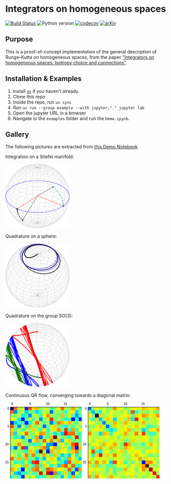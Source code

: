 # Integrators on homogeneous spaces

[![Build Status](https://github.com/olivierverdier/homogint/actions/workflows/python_package.yml/badge.svg?branch=main)](https://github.com/olivierverdier/homogint/actions/workflows/python_package.yml?query=branch%3Amain)
![Python version](https://img.shields.io/badge/Python-3.9%20|%203.10%20|%203.11%20|%203.12%20|%203.13-blue.svg?logo=python&logoColor=gold)
[![codecov](https://codecov.io/github/olivierverdier/homogint/graph/badge.svg?token=Ea4XsTXw6A)](https://codecov.io/github/olivierverdier/homogint)
[![arXiv](https://img.shields.io/badge/arXiv-1402.6981-b31b1b.svg?logo=arxiv&logoColor=red)](https://arxiv.org/abs/1402.6981)

## Purpose


This is a proof-of-concept implementation of the general description of Runge–Kutta on homogeneous spaces, from the paper ["Integrators on homogeneous spaces: Isotropy choice and connections"](http://arxiv.org/abs/1402.6981).

## Installation & Examples

1. Install [`uv`](https://docs.astral.sh/uv/) if you haven't already.
2. Clone this repo
3. Inside the repo, run `uv sync`
4. Run `uv run --group example --with jupyter,"." jupyter lab`
5. Open the jupyter URL in a browser
6. Navigate to the `examples` folder and run the `Demo.ipynb`.

## Gallery
The following pictures are extracted from [this Demo Notebook](https://gist.github.com/olivierverdier/ea449d66f856481fd80ab5aa76bb08c0)


Integration on a Stiefel manifold:

<img src="img/oja.png" alt="oja" width="200" />

Quadrature on a sphere:

<img src="img/quad.png" alt="quad" width="200" />

Quadrature on the group SO(3):

<img src="img/so3quad.png" alt="so3quad" width="200" />


Continuous QR flow, converging towards a diagonal matrix:

![matinit](img/matinit.png) ![matfinal](img/matfinal.png)


